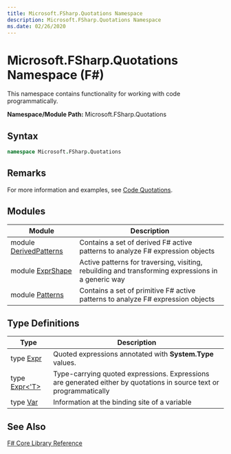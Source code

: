 ```yaml
---
title: Microsoft.FSharp.Quotations Namespace
description: Microsoft.FSharp.Quotations Namespace
ms.date: 02/26/2020
---
```


# Microsoft.FSharp.Quotations Namespace (F#)

This namespace contains functionality for working with code programmatically.

**Namespace/Module Path:** Microsoft.FSharp.Quotations

## Syntax

```fsharp
namespace Microsoft.FSharp.Quotations
```

## Remarks
For more information and examples, see [Code Quotations](../../language-reference/code-quotations.md).

## Modules

|Module|Description|
|------|-----------|
|module [DerivedPatterns](https://msdn.microsoft.com/library/d2434a6e-ae7b-4f3d-b567-c162938bc9cd)|Contains a set of derived F# active patterns to analyze F# expression objects|
|module [ExprShape](https://msdn.microsoft.com/library/7685150e-2432-4d39-9338-57292eff18de)|Active patterns for traversing, visiting, rebuilding and transforming expressions in a generic way|
|module [Patterns](https://msdn.microsoft.com/library/093944a9-c752-403a-8983-5fcd5dbf92a4)|Contains a set of primitive F# active patterns to analyze F# expression objects|

## Type Definitions

|Type|Description|
|----|-----------|
|type [Expr](https://msdn.microsoft.com/library/ed6a2caf-69d4-45c2-ab97-e9b3be9bce65)|Quoted expressions annotated with **System.Type** values.|
|type [Expr&lt;'T&gt;](https://msdn.microsoft.com/library/975ca4d3-ac2b-46db-9f01-23cf8b190c6e)|Type-carrying quoted expressions. Expressions are generated either by quotations in source text or programmatically|
|type [Var](https://msdn.microsoft.com/library/2b1237f9-d897-4bcf-872a-4a297db3f7b5)|Information at the binding site of a variable|

## See Also
[F&#35; Core Library Reference](FSharp-Core-Library-Reference.md)
